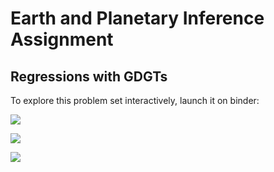 # Earth and Planetary Inference Assignment

## Regressions with GDGTs

To explore this problem set interactively, launch it on binder:

<a href='https://mybinder.org/v2/gh/CUB-Computational-Tools/ps-epi-binder/binder-python?urlpath=git-pull?repo=https%3A%2F%2Fgithub.com%2FCUB-Computational-Tools%2Fps-epi-binder%26branch%3Dmaster%26urlpath%3Drstudio'><img src='https://img.shields.io/badge/launch-RStudio-blue.svg'/></a>

<a href='https://mybinder.org/v2/gh/CUB-Computational-Tools/ps-epi-binder/binder-python?urlpath=git-pull?repo=https%3A%2F%2Fgithub.com%2FCUB-Computational-Tools%2Fps-epi-binder%26branch%3Dmaster%26urlpath%3Dtree%2Fps-epi-binder%2FGDGT_regression_answer_key.ipynb'><img src='https://img.shields.io/badge/launch-Jupyter%20Notebook-green.svg'/></a>

<a href='https://mybinder.org/v2/gh/CUB-Computational-Tools/ps-epi-binder/binder-python?urlpath=git-pull?repo=https%3A%2F%2Fgithub.com%2FCUB-Computational-Tools%2Fps-epi-binder%26branch%3Dmaster%26urlpath%3Dlab%2Ftree%2Fps-epi-binder%2FGDGT_regression_answer_key.ipynb'><img src='https://img.shields.io/badge/launch-Jupyter%20Lab-red.svg'/></a>
